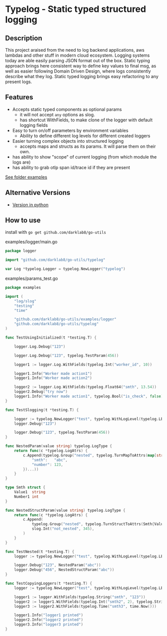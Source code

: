 # Typelog - Static typed structured logging

## Description

This project araised from the need to log backend applications, aws lambdas and other stuff in modern cloud ecosystem. Logging systems today are able easily parsing JSON format out of the box.
Static typing approach brings here consistent way to define key values to final msg, as well as easier following Domain Driven Design, where logs consistently describe what they log. Static typed logging brings easy refactoring to any present logs.

## Features

- Accepts static typed components as optional params
  - it will not accept `any` options as slog.
  - has shortcut WithFields, to make clone of the logger with default logging fields
- Easy to turn on/off parameters by environment variables
  - Ability to define different log levels for different created loggers
- Easier turning complex objects into structured logging
  - accepts maps and structs as its params. It will parse them on their own.
- has ability to show "scope" of current logging (from which module the logs are)
- has ability to grab otlp span id/trace id if they are present

[See folder examples](./examples)

## Alternative Versions

- [Version in python](https://github.com/darklab8/py-typelog)

## How to use

install with `go get github.com/darklab8/go-utils`

examples/logger/main.go
```go
package logger

import "github.com/darklab8/go-utils/typelog"

var Log *typelog.Logger = typelog.NewLogger("typelog")
```

examples/params_test.go
```go
package examples

import (
	"log/slog"
	"testing"
	"time"

	"github.com/darklab8/go-utils/examples/logger"
	"github.com/darklab8/go-utils/typelog"
)

func TestUsingInitialized(t *testing.T) {

	logger.Log.Debug("123")

	logger.Log.Debug("123", typelog.TestParam(456))

	logger1 := logger.Log.WithFields(typelog.Int("worker_id", 10))

	logger1.Info("Worker made action1")
	logger1.Info("Worker made action2")

	logger2 := logger.Log.WithFields(typelog.Float64("smth", 13.54))
	logger2.Debug("try now")
	logger1.Info("Worker made action1", typelog.Bool("is_check", false))
}

func TestSlogging(t *testing.T) {

	logger := typelog.NewLogger("test", typelog.WithLogLevel(typelog.LEVEL_DEBUG))
	logger.Debug("123")

	logger.Debug("123", typelog.TestParam(456))
}

func NestedParam(value string) typelog.LogType {
	return func(c *typelog.LogAtrs) {
		c.Append(typelog.Group("nested", typelog.TurnMapToAttrs(map[string]any{
			"smth":   "abc",
			"number": 123,
		})...))
	}
}

type Smth struct {
	Value1  string
	Number1 int
}

func NestedStructParam(value string) typelog.LogType {
	return func(c *typelog.LogAtrs) {
		c.Append(
			typelog.Group("nested", typelog.TurnStructToAttrs(Smth{Value1: "123", Number1: 4})...),
			slog.Int("not_nested", 345),
		)
	}
}

func TestNested(t *testing.T) {
	logger := typelog.NewLogger("test", typelog.WithLogLevel(typelog.LEVEL_DEBUG), typelog.WithJsonFormat(true))

	logger.Debug("123", NestedParam("abc"))
	logger.Debug("456", NestedStructParam("abc"))
}

func TestCopyingLoggers(t *testing.T) {
	logger := typelog.NewLogger("test", typelog.WithLogLevel(typelog.LEVEL_DEBUG), typelog.WithJsonFormat(true))

	logger1 := logger.WithFields(typelog.String("smth", "123"))
	logger2 := logger1.WithFields(typelog.Int("smth2", 2), typelog.String("anotheparam", "abc"))
	logger3 := logger2.WithFields(typelog.Time("smth3", time.Now()))

	logger1.Info("logger1 printed")
	logger2.Info("logger2 printed")
	logger3.Info("logger3 printed")
}
```
